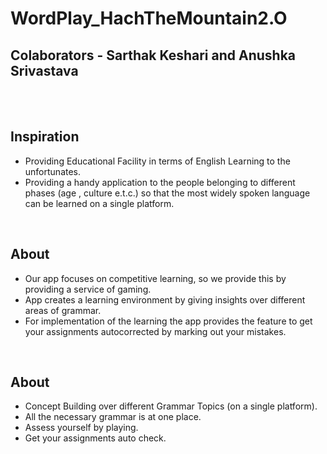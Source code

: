 # WordPlay_HachTheMountain2.O

<h2> Colaborators - Sarthak Keshari and Anushka Srivastava </h2>

<br>
<br>

<h2>Inspiration</h2>
<ul>
  <li>Providing Educational Facility in terms of English Learning to the unfortunates.
</li>
  <li>Providing a handy application to the people belonging to different phases (age , culture e.t.c.) so that the most widely spoken language can be learned on a single platform.
</li>
</ul>

<br>

<h2>About</h2>
<ul>
  <li>
    Our app focuses on competitive learning, so we provide this by providing a service of gaming. 
</li>
  <li>
    App creates a learning environment by   giving insights over different areas of grammar.
</li>
  <li>
    For implementation of the learning the app provides the feature to get your assignments autocorrected by marking out your mistakes.
  </li>
</ul>

<br>

<h2>About</h2>
<ul>
  <li>
    Concept Building over different Grammar Topics (on a single platform).
  </li>
  <li>
    All the necessary grammar is at one place.
</li>
  <li>
    Assess yourself by playing.
  </li>
  <li>
    Get your assignments auto check.
  </li>
</ul>

<br>


